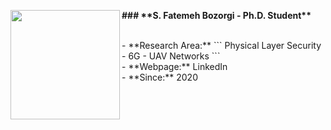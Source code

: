 <p>
  <img src="https://github.com/user-attachments/assets/3f0e89c7-f876-489b-ad7d-180885dc46f0" align="left" width="175" height="175"><span>  <p><b> ### **S. Fatemeh Bozorgi - Ph.D. Student**</b></p></span> 
    <br>  <span class="ban2"> - **Research Area:** ``` Physical Layer Security - 6G - UAV Networks ```</a>
     <br>  - **Webpage:** LinkedIn</a>
    <br>  - **Since:** 2020  </a></span>
    </p>
